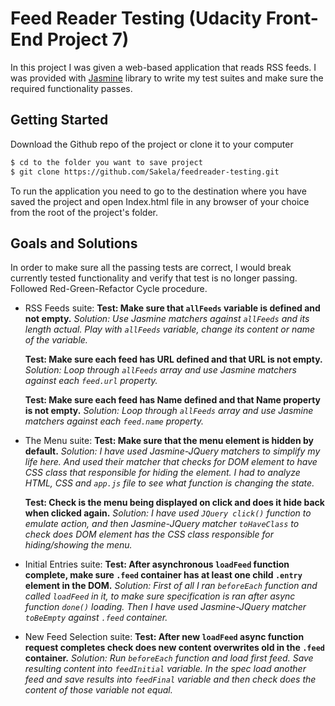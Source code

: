# Feed Reader Testing (Udacity Front-End Project 7)

In this project I was given a web-based application that reads RSS feeds. I was provided with [Jasmine](http://jasmine.github.io/) library to write my test suites and make sure the required functionality passes.

## Getting Started

Download the Github repo of the project or clone it to your computer
```sh
$ cd to the folder you want to save project
$ git clone https://github.com/Sakela/feedreader-testing.git
```
To run the application you need to go to the destination where you have saved the project and open Index.html file in any browser of your choice from the root of the project's folder.

## Goals and Solutions

In order to make sure all the passing tests are correct, I would break currently tested functionality and verify that test is no longer passing. Followed Red-Green-Refactor Cycle procedure.

* RSS Feeds suite:
	**Test: Make sure that ```allFeeds``` variable is defined and not empty.**
	*Solution: Use Jasmine matchers against ```allFeeds``` and its length actual. Play with ```allFeeds``` variable, change its content or name of the variable.*

	**Test: Make sure each feed has URL defined and that URL is not empty.**
	*Solution: Loop through ```allFeeds``` array and use Jasmine matchers against each ```feed.url``` property.* 

	**Test: Make sure each feed has Name defined and that Name property is not empty.**
	*Solution: Loop through ```allFeeds``` array and use Jasmine matchers against each ```feed.name``` property.* 

* The Menu suite:
	**Test: Make sure that the menu element is hidden by default.**
	*Solution: I have used Jasmine-JQuery matchers to simplify my life here. And used their matcher that checks for DOM element to have CSS class that responsible for hiding the element. I had to analyze HTML, CSS and ```app.js``` file to see what function is changing the state.*

	**Test: Check is the menu being displayed on click and does it hide back when clicked again.**
	*Solution: I have used ```JQuery click()``` function to emulate action, and then Jasmine-JQuery matcher ```toHaveClass``` to check does DOM element has the CSS class responsible for hiding/showing the menu.*

* Initial Entries suite:
	**Test: After asynchronous ```loadFeed``` function complete, make sure ```.feed``` container has at least one child ```.entry``` element in the DOM.**
	*Solution: First of all I ran ```beforeEach``` function and called ```loadFeed``` in it, to make sure specification is ran after async function ```done()``` loading. Then I have used Jasmine-JQuery matcher ```toBeEmpty``` against ```.feed``` container.*

* New Feed Selection suite:
	**Test: After new ```loadFeed``` async function request completes check does new content overwrites old in the ```.feed``` container.**
	*Solution: Run ```beforeEach``` function and load first feed. Save resulting content into ```feedInitial``` variable. In the spec load another feed and save results into ```feedFinal``` variable and then check does the content of those variable not equal.*  

